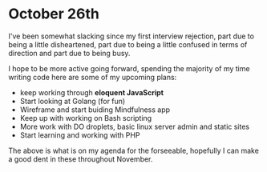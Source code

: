 # October 26th

I've been somewhat slacking since my first interview rejection, part due to being a little disheartened, part due to being a little confused in terms of direction and part due to being busy.

I hope to be more active going forward, spending the majority of my time writing code here are some of my upcoming plans:

- keep working through **eloquent JavaScript**
- Start looking at Golang (for fun)
- Wireframe and start buiding Mindfulness app
- Keep up with working on Bash scripting
- More work with DO droplets, basic linux server admin and static sites
- Start learning and working with PHP

The above is what is on my agenda for the forseeable, hopefully I can make a good dent in these throughout November.
